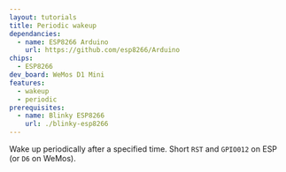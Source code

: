 ```yaml
---
layout: tutorials
title: Periodic wakeup
dependancies:
  - name: ESP8266 Arduino
    url: https://github.com/esp8266/Arduino
chips:
  - ESP8266
dev_board: WeMos D1 Mini
features:
  - wakeup
  - periodic
prerequisites:
  - name: Blinky ESP8266
    url: ./blinky-esp8266
---
```


Wake up periodically after a specified time. Short `RST` and `GPIO012` on ESP (or `D6` on WeMos).
